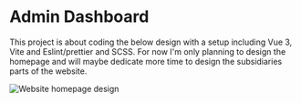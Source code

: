 # Admin Dashboard

This project is about coding the below design with a setup including Vue 3, Vite and Eslint/prettier and SCSS. For now I'm only planning to design the homepage and will maybe dedicate more time to design the subsidiaries parts of the website.

![Website homepage design]()